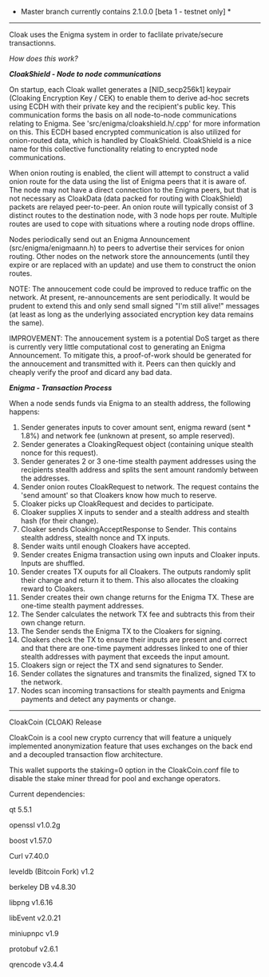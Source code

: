 * Master branch currently contains 2.1.0.0 [beta 1 - testnet only] *

---------------------------------------------------------------------------------------------------------------------------------------

Cloak uses the Enigma system in order to faclilate private/secure transactionns. 

_How does this work?_

_**CloakShield - Node to node communications**_

On startup, each Cloak wallet generates a [NID_secp256k1] keypair (Cloaking Encryption Key / CEK) to enable them to derive ad-hoc secrets using ECDH with their private key and the recipient's public key. This communication forms the basis on all node-to-node communications relating to Enigma. See 'src/enigma/cloakshield.h/.cpp' for more information on this. This ECDH based encrypted communication is also utilized for onion-routed data, which is handled by CloakShield. CloakShield is a nice name for this collective functionality relating to encrypted node communications. 

When onion routing is enabled, the client will attempt to construct a valid onion route for the data using the list of Enigma peers that it is aware of. The node may not have a direct connection to the Enigma peers, but that is not necessary as CloakData (data packed for routing with CloakShield) packets are relayed peer-to-peer. An onion route will typically consist of 3 distinct routes to the destination node, with 3 node hops per route. Multiple routes are used to cope with situations where a routing node drops offline. 

Nodes periodically send out an Enigma Announcement (src/enigma/enigmaann.h) to peers to advertise their services for onion routing. Other nodes on the network store the announcements (until they expire or are replaced with an update) and use them to construct the onion routes. 

NOTE: The annoucement code could be improved to reduce traffic on the network. At present, re-announcements are sent periodically. It would be prudent to extend this and only send small signed "I'm still alive!" messages (at least as long as the underlying associated encryption key data remains the same). 

IMPROVEMENT: The annoucement system is a potential DoS target as there is currently very little computational cost to generating an Enigma Announcement. To mitigate this, a proof-of-work should be generated for the annoucement and transmitted with it. Peers can then quickly and cheaply verify the proof and dicard any bad data.


_**Enigma - Transaction Process**_

When a node sends funds via Enigma to an stealth address, the following happens:

1. Sender generates inputs to cover amount sent, enigma reward (sent * 1.8%) and network fee (unknown at present, so ample reserved).
2. Sender generates a CloakingRequest object (containing unique stealth nonce for this request).
3. Sender generates 2 or 3 one-time stealth payment addresses using the recipients stealth address and splits the sent amount randomly between the addresses.
4. Sender onion routes CloakRequest to network. The request contains the 'send amount' so that Cloakers know how much to reserve.
5. Cloaker picks up CloakRequest and decides to participate.
6. Cloaker supplies X inputs to sender and a stealth address and stealth hash (for their change).
7. Cloaker sends CloakingAcceptResponse to Sender. This contains stealth address, stealth nonce and TX inputs.
8. Sender waits until enough Cloakers have accepted.
9. Sender creates Enigma transaction using own inputs and Cloaker inputs. Inputs are shuffled.
10. Sender creates TX ouputs for all Cloakers. The outputs randomly split their change and return it to them. This also allocates the cloaking reward to Cloakers.
11. Sender creates their own change returns for the Enigma TX. These are one-time stealth payment addresses.
12. The Sender calculates the network TX fee and subtracts this from their own change return.
13. The Sender sends the Enigma TX to the Cloakers for signing. 
14. Cloakers check the TX to ensure their inputs are present and correct and that there are one-time payment addresses linked to one of thier stealth addresses with payment that exceeds the input amount.
15. Cloakers sign or reject the TX and send signatures to Sender.
16. Sender collates the signatures and transmits the finalized, signed TX to the network.
17. Nodes scan incoming transactions for stealth payments and Enigma payments and detect any payments or change.

---------------------------------------------------------------------------------------------------------------------------------------


CloakCoin (CLOAK) Release

CloakCoin is a cool new crypto currency that will feature a uniquely implemented anonymization feature that uses exchanges on the back end and a decoupled transaction flow architecture.

This wallet supports the staking=0 option in the CloakCoin.conf file to disable the stake miner thread for pool and exchange operators.

Current dependencies:

qt 5.5.1

openssl v1.0.2g

boost v1.57.0

Curl v7.40.0

leveldb (Bitcoin Fork) v1.2

berkeley DB v4.8.30

libpng v1.6.16

libEvent v2.0.21

miniupnpc v1.9

protobuf v2.6.1

qrencode v3.4.4
 

